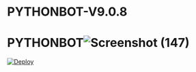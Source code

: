 # PYTHONBOT-V9.0.8
# PYTHONBOT![Screenshot (147)](https://user-images.githubusercontent.com/87700009/131514124-3c286d08-2655-48b8-9243-f6aa5fb2da33.png)


[![Deploy](https://telegra.ph/file/1ded5ead2f8cc5828897a.jpg)](https://dashboard.heroku.com/new?button-url=https%3A%2F%2Fgithub.com%2FLEGEND-OS%2FLEGENDBOT&template=https%3A%2F%2Fgithub.com%2FLEGEND-OS%2FLEGENDBOT)
